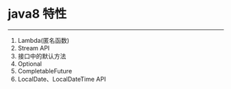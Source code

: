 # java8 特性 
----
1. Lambda(匿名函数)
2. Stream API
3. 接口中的默认方法 
4. Optional
5. CompletableFuture
6. LocalDate、LocalDateTime API 

